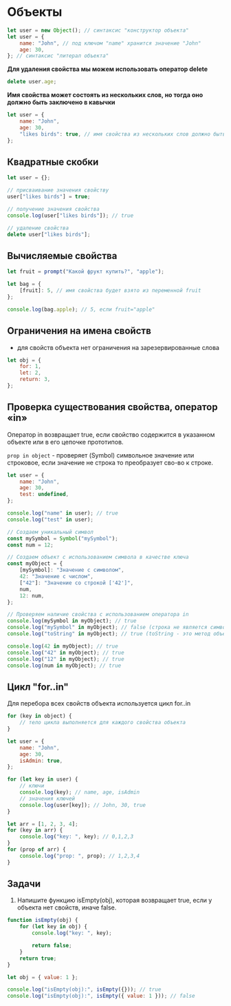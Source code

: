 # Объекты

```js
let user = new Object(); // синтаксис "конструктор объекта"
let user = {
    name: "John", // под ключом "name" хранится значение "John"
    age: 30,
}; // синтаксис "литерал объекта"
```

**Для удаления свойства мы можем использовать оператор delete**

```js
delete user.age;
```

**Имя свойства может состоять из нескольких слов, но тогда оно должно быть заключено в кавычки**

```js
let user = {
    name: "John",
    age: 30,
    "likes birds": true, // имя свойства из нескольких слов должно быть в кавычках
};
```

## Квадратные скобки

```js
let user = {};

// присваивание значения свойству
user["likes birds"] = true;

// получение значения свойства
console.log(user["likes birds"]); // true

// удаление свойства
delete user["likes birds"];
```

## Вычисляемые свойства

```js
let fruit = prompt("Какой фрукт купить?", "apple");

let bag = {
    [fruit]: 5, // имя свойства будет взято из переменной fruit
};

console.log(bag.apple); // 5, если fruit="apple"
```

## Ограничения на имена свойств

-   для свойств объекта нет ограничения на зарезервированные слова

```js
let obj = {
    for: 1,
    let: 2,
    return: 3,
};
```

## Проверка существования свойства, оператор «in»

Оператор in возвращает true, если свойство содержится в указанном объекте или в его цепочке прототипов.

`prop in object` - проверяет (Symbol) символьное значение или строковое, если значение не строка то преобразует сво-во к строке.

```js
let user = {
    name: "John",
    age: 30,
    test: undefined,
};

console.log("name" in user); // true
console.log("test" in user);
```

```js
// Создаем уникальный символ
const mySymbol = Symbol("mySymbol");
const num = 12;

// Создаем объект с использованием символа в качестве ключа
const myObject = {
    [mySymbol]: "Значение с символом",
    42: "Значение с числом",
    ["42"]: "Значение со строкой ['42']",
    num,
    12: num,
};

// Проверяем наличие свойства с использованием оператора in
console.log(mySymbol in myObject); // true
console.log("mySymbol" in myObject); // false (строка не является символом)
console.log("toString" in myObject); // true (toString - это метод объекта)

console.log(42 in myObject); // true
console.log("42" in myObject); // true
console.log("12" in myObject); // true
console.log(num in myObject); // true
```

## Цикл "for..in"

Для перебора всех свойств объекта используется цикл for..in

```js
for (key in object) {
    // тело цикла выполняется для каждого свойства объекта
}
```

```js
let user = {
    name: "John",
    age: 30,
    isAdmin: true,
};

for (let key in user) {
    // ключи
    console.log(key); // name, age, isAdmin
    // значения ключей
    console.log(user[key]); // John, 30, true
}
```

```js
let arr = [1, 2, 3, 4];
for (key in arr) {
    console.log("key: ", key); // 0,1,2,3
}
for (prop of arr) {
    console.log("prop: ", prop); // 1,2,3,4
}
```

## Задачи

1. Напишите функцию isEmpty(obj), которая возвращает true, если у объекта нет свойств, иначе false.

```js
function isEmpty(obj) {
    for (let key in obj) {
        console.log("key: ", key);

        return false;
    }
    return true;
}

let obj = { value: 1 };

console.log("isEmpty(obj):", isEmpty({})); // true
console.log("isEmpty(obj):", isEmpty({ value: 1 })); // false
```
